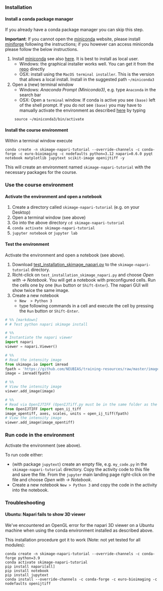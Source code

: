 ### Installation

#### Install a conda package manager

If you already have a conda package manager you can skip this step.


**Important**: If you cannot open the [miniconda](https://www.anaconda.com/docs/getting-started/miniconda/main) website, please install [miniforge](https://github.com/conda-forge/miniforge) following the instructions; if you however can access miniconda please follow the below instructions.


1. Install [miniconda](https://www.anaconda.com/docs/getting-started/miniconda/main) see also [here](https://www.anaconda.com/docs/getting-started/miniconda/install). It is best to install as local user.
	* Windows: the graphical installer works well. You can get it from the [repo](https://repo.anaconda.com/miniconda/) directly
	* OSX: install using the `MacOS terminal installer`. This is the version that allows a local install. Install in the suggested path `~/miniconda3`
1. Open a (new) terminal window
	* Windows: *Anaconda Prompt (Miniconda3)*, e.g. type `Anaconda` in the search bar
	* OSX: Open a `terminal` window. If conda is active you see `(base)` left of the shell prompt. If you do not see `(base)` you may have to manually activate the environment as described [here](https://www.anaconda.com/docs/getting-started/miniconda/install#quickstart-install-instructions) by typing
	```
	 source ~/miniconda3/bin/activate
	```

#### Install the course environment 

Within a terminal window execute
  
```
conda create -n skimage-napari-tutorial --override-channels -c conda-forge -c euro-bioimaging -c nodefaults python=3.12 napari=0.6.0 pyqt notebook matplotlib jupytext scikit-image openijtiff -y
```

This will create an environment named `skimage-napari-tutorial` with the necessary packages for the course.

### Use the course environment

#### Activate the environment and open a notebook 

1. Create a directory called `skimage-napari-tutorial` (e.g. on your Desktop)
1. Open a terminal window (see above)
1. Go into the above directory `cd skimage-napari-tutorial`
1. `conda activate skimage-napari-tutorial`
1. `jupyter notebook` or `jupyter lab`

#### Test the environment

Activate the environment and open a notebook (see above).

1. Download [test_installation_skimage_napari.py](https://neubias.github.io/training-resources/functions/test_installation_skimage_napari.py) to
the `skimage-napari-tutorial` directory.
1. Richt-click on `test_installation_skimage_napari.py` and choose _Open with -> Notebook_. You will get a notebook with preconfigured cells. Run the cells one by one (`Run` button or `Shift-Enter`). The napari GUI will show twice the same image.
1. Create a new notebook
	- `New  > Python 3`
    - type following commands in a cell and execute the cell by pressing the `Run` button or `Shift-Enter`.


``` python
# %% [markdown]
# # Test python napari skimage install

# %%
# Instantiate the napari viewer
import napari
viewer = napari.Viewer()

# %%
# Read the intensity image
from skimage.io import imread
fpath = 'https://github.com/NEUBIAS/training-resources/raw/master/image_data/xy_8bit__two_cells.tif'
image = imread(fpath)

# %%
# View the intensity image
viewer.add_image(image)

# %%
# Read via OpenIJTIFF (OpenIJTiff.py must be in the same folder as the notebook path)
from OpenIJTIFF import open_ij_tiff
image_opentiff, axes, scales, units = open_ij_tiff(fpath)
# View the intensity image
viewer.add_image(image_opentiff)
```

### Run code in the environment

Activate the environment (see above).

To run code either:
 * (with package `jupytext`) create an empty file, e.g. `my_code.py` in the `skimage-napari-tutorial` directory.
	Copy the activity code to this file and save the file. From the `jupyter` main landing page right-click on the file and choose _Open with -> Notebook_.
 *  Create a new notebook `New > Python 3` and copy the code in the activity into the notebook.

### Troubleshooting

#### Ubuntu: Napari fails to show 3D viewer

We've encountered an OpenGL error for the napari 3D viewer on a Ubuntu machine when using the conda environment installed as described above. 

This installation procedure got it to work (Note: not yet tested for all modules):

```
conda create -n skimage-napari-tutorial --override-channels -c conda-forge python=3.9
conda activate skimage-napari-tutorial
pip install napari[all]
pip install notebook
pip install jupytext
conda install --override-channels -c conda-forge -c euro-bioimaging -c nodefaults openijtiff
```
